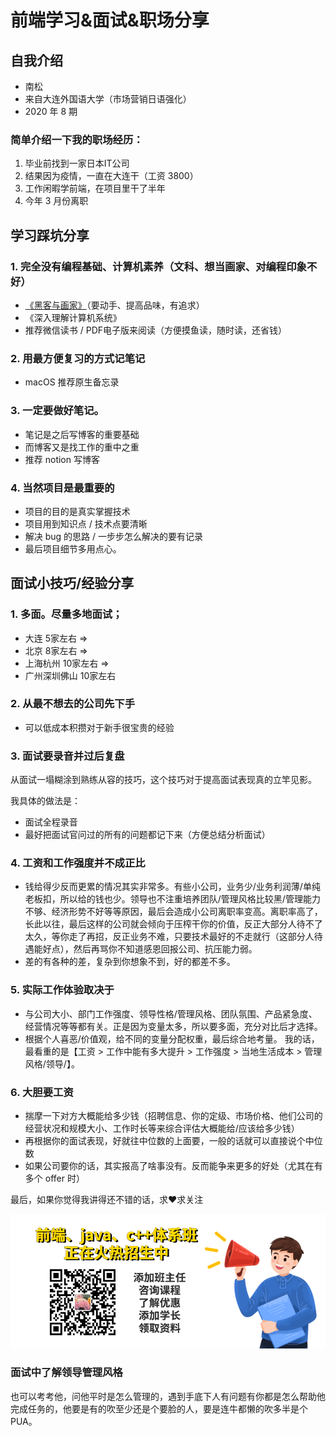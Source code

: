 # 前端学习&面试&职场分享

## 自我介绍

- 南松
- 来自大连外国语大学（市场营销日语强化）
- 2020 年 8 期

### 简单介绍一下我的职场经历：

1. 毕业前找到一家日本IT公司
2. 结果因为疫情，一直在大连干（工资 3800）
3. 工作闲暇学前端，在项目里干了半年
4. 今年 3 月份离职

## 学习踩坑分享

### 1. 完全没有编程基础、计算机素养（文科、想当画家、对编程印象不好）
   - [《黑客与画家》](https://book.douban.com/subject/6021440/)（要动手、提高品味，有追求）
   - 《深入理解计算机系统》
   - 推荐微信读书 / PDF电子版来阅读（方便摸鱼读，随时读，还省钱）

### 2. **用最方便复习的方式记笔记**

   - macOS 推荐原生备忘录

### 3. 一定要做好笔记。

   - 笔记是之后写博客的重要基础
   - 而博客又是找工作的重中之重
   - 推荐 notion 写博客

### 4. 当然项目是最重要的

   - 项目的目的是真实掌握技术
   - 项目用到知识点 / 技术点要清晰
   - 解决 bug 的思路 / 一步步怎么解决的要有记录
   - 最后项目细节多用点心。

## 面试小技巧/经验分享

### 1. 多面。尽量多地面试；

   - 大连 5家左右 => 
   - 北京 8家左右 => 
   - 上海杭州 10家左右 => 
   - 广州深圳佛山 10家左右

### 2. 从最不想去的公司先下手

   - 可以低成本积攒对于新手很宝贵的经验

### 3. 面试要录音并过后复盘

   从面试一塌糊涂到熟练从容的技巧，这个技巧对于提高面试表现真的立竿见影。

   我具体的做法是：

   - 面试全程录音
   - 最好把面试官问过的所有的问题都记下来（方便总结分析面试）

### 4. 工资和工作强度并不成正比

  - 钱给得少反而更累的情况其实非常多。有些小公司，业务少/业务利润薄/单纯老板扣，所以给的钱也少。领导也不注重培养团队/管理风格比较黑/管理能力不够、经济形势不好等等原因，最后会造成小公司离职率变高。离职率高了，长此以往，最后这样的公司就会倾向于压榨干你的价值，反正大部分人待不了太久，等你走了再招，反正业务不难，只要技术最好的不走就行（这部分人待遇能好点），然后再骂你不知道感恩回报公司、抗压能力弱。
  - 差的有各种的差，复杂到你想象不到，好的都差不多。

### 5. 实际工作体验取决于

  - 与公司大小、部门工作强度、领导性格/管理风格、团队氛围、产品紧急度、经营情况等等都有关。正是因为变量太多，所以要多面，充分对比后才选择。
  - 根据个人喜恶/价值观，给不同的变量分配权重，最后综合地考量。
    我的话，最看重的是【工资 > 工作中能有多大提升 > 工作强度 > 当地生活成本 > 管理风格/领导/】。

### 6. 大胆要工资

  - 揣摩一下对方大概能给多少钱（招聘信息、你的定级、市场价格、他们公司的经营状况和规模大小、工作时长等来综合评估大概能给/应该给多少钱）
  - 再根据你的面试表现，好就往中位数的上面要，一般的话就可以直接说个中位数
  - 如果公司要你的话，其实报高了啥事没有。反而能争来更多的好处（尤其在有多个 offer 时）

最后，如果你觉得我讲得还不错的话，求❤️求关注

![](../../images/image.jpg)

####

### 面试中了解领导管理风格

也可以考考他，问他平时是怎么管理的，遇到手底下人有问题有你都是怎么帮助他完成任务的，他要是有的吹至少还是个要脸的人，要是连牛都懒的吹多半是个PUA。

